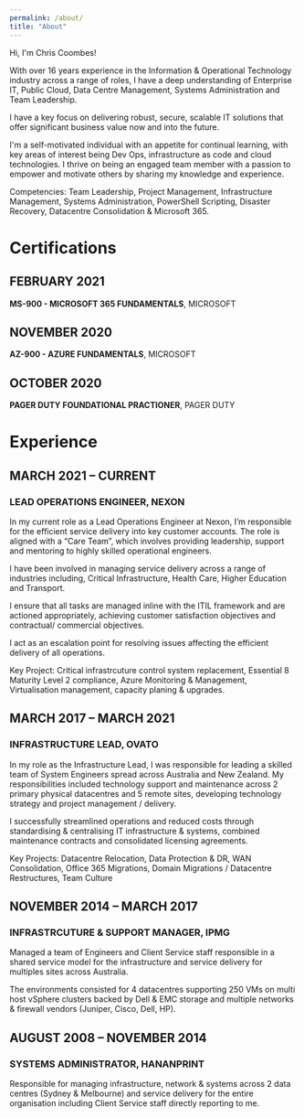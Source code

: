 ```yaml
---
permalink: /about/
title: "About"
---
```

Hi, I'm Chris Coombes!

With over 16 years experience in the Information & Operational Technology industry across a range of roles, I have a deep understanding of Enterprise IT, Public Cloud, Data Centre Management, Systems Administration and Team Leadership. 

I have a key focus on delivering robust, secure, scalable IT solutions that offer significant business value now and into the future. 

I'm a self-motivated individual with an appetite for continual learning, with key areas of interest being Dev Ops, infrastructure as code and cloud technologies. I thrive on being an engaged team member with a passion to empower and motivate others by sharing my knowledge and experience.

Competencies: Team Leadership, Project Management, Infrastructure Management, Systems Administration, PowerShell Scripting, Disaster Recovery, Datacentre Consolidation & Microsoft 365.

# Certifications

## FEBRUARY 2021
**MS-900 - MICROSOFT 365 FUNDAMENTALS**, MICROSOFT

## NOVEMBER 2020
**AZ-900 - AZURE FUNDAMENTALS**, MICROSOFT

## OCTOBER 2020
**PAGER DUTY FOUNDATIONAL PRACTIONER**, PAGER DUTY


# Experience

## MARCH 2021 – CURRENT
### LEAD OPERATIONS ENGINEER, NEXON
In my current role as a Lead Operations Engineer at Nexon, I’m responsible for the efficient service delivery into key customer accounts. The role is aligned with a “Care Team”, which involves providing leadership, support and mentoring to highly skilled operational engineers.

I have been involved in managing service delivery across a range of industries including, Critical Infrastructure, Health Care, Higher Education and Transport.

I ensure that all tasks are managed inline with the ITIL framework and are actioned appropriately, achieving customer satisfaction objectives and contractual/ commercial objectives.

I act as an escalation point for resolving issues affecting the efficient delivery of all operations.

Key Project: Critical infrastrcuture control system replacement, Essential 8 Maturity Level 2 compliance, Azure Monitoring & Management, Virtualisation management, capacity planing & upgrades.

## MARCH 2017 – MARCH 2021
### INFRASTRUCTURE LEAD, OVATO
In my role as the Infrastructure Lead, I was responsible for leading a skilled team of System Engineers spread across Australia and New Zealand. My responsibilities included technology support and maintenance across 2 primary physical datacentres and 5 remote sites, developing technology strategy and project management / delivery.

I successfully streamlined operations and reduced costs through standardising & centralising IT infrastructure & systems, combined maintenance contracts and consolidated licensing agreements.

Key Projects: Datacentre Relocation, Data Protection & DR, WAN Consolidation, Office 365 Migrations, Domain Migrations / Datacentre Restructures, Team Culture

## NOVEMBER 2014 – MARCH 2017
### INFRASTRCUTURE & SUPPORT MANAGER, IPMG
Managed a team of Engineers and Client Service staff responsible in a shared service model for the infrastructure and service delivery for multiples sites across Australia.

The environments consisted for 4 datacentres supporting 250 VMs on multi host vSphere clusters backed by Dell & EMC storage and multiple networks & firewall vendors (Juniper, Cisco, Dell, HP).

## AUGUST 2008 – NOVEMBER 2014
### SYSTEMS ADMINISTRATOR, HANANPRINT
Responsible for managing infrastructure, network & systems across 2 data centres (Sydney & Melbourne) and service delivery for the entire organisation including Client Service staff directly reporting to me.



